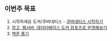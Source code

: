 ## 이번주 목표

1. 시작하세요 도커/쿠버네티스 - [쿠버네티스 시작하기](https://ihp001.tistory.com/205?category=869545)
2. [장고, 웹서버, 데이터베이스 도커 컴포즈로 운영해보기](https://github.com/PARKINHYO/pybo-docker)
3. [백준 풀기](https://github.com/PARKINHYO/Algorithm/commits/master)